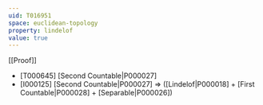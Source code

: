```yaml
---
uid: T016951
space: euclidean-topology
property: lindelof
value: true
---
```

[[Proof]]

* [T000645] [Second Countable|P000027]
* [I000125] [Second Countable|P000027] => ([Lindelof|P000018] + [First Countable|P000028] + [Separable|P000026])

